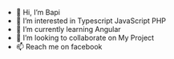- 👋 Hi, I’m Bapi
- 👀 I’m interested in Typescript JavaScript PHP
- 🌱 I’m currently learning Angular
- 💞️ I’m looking to collaborate on My Project
- 📫 Reach me on facebook
